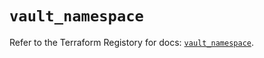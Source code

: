 # `vault_namespace`

Refer to the Terraform Registory for docs: [`vault_namespace`](https://registry.terraform.io/providers/hashicorp/vault/3.15.2/docs/resources/namespace).
